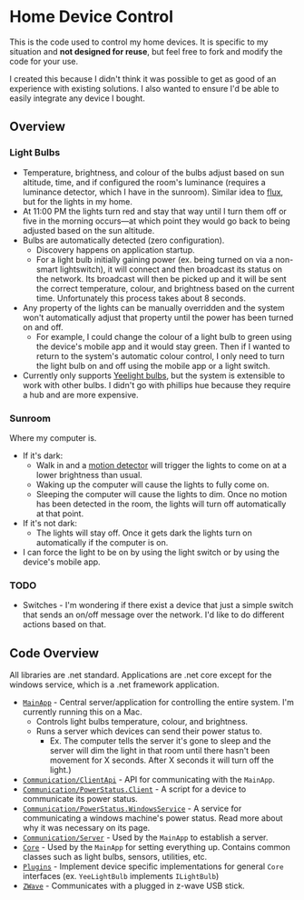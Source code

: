 # Home Device Control

This is the code used to control my home devices. It is specific to my situation and **not designed for reuse**, but feel free to fork and modify the code for your use.

I created this because I didn't think it was possible to get as good of an experience with existing solutions. I also wanted to ensure I'd be able to easily integrate any device I bought.

## Overview

### Light Bulbs

* Temperature, brightness, and colour of the bulbs adjust based on sun altitude, time, and if configured the room's luminance (requires a luminance detector, which I have in the sunroom). Similar idea to [flux](https://justgetflux.com/), but for the lights in my home.
* At 11:00 PM the lights turn red and stay that way until I turn them off or five in the morning occurs—at which point they would go back to being adjusted based on the sun altitude.
* Bulbs are automatically detected (zero configuration).
    * Discovery happens on application startup.
    * For a light bulb initially gaining power (ex. being turned on via a non-smart lightswitch), it will connect and then broadcast its status on the network. Its broadcast will then be picked up and it will be sent the correct temperature, colour, and brightness based on the current time. Unfortunately this process takes about 8 seconds.
* Any property of the lights can be manually overridden and the system won't automatically adjust that property until the power has been turned on and off.
    * For example, I could change the colour of a light bulb to green using the device's mobile app and it would stay green. Then if I wanted to return to the system's automatic colour control, I only need to turn the light bulb on and off using the mobile app or a light switch.
* Currently only supports [Yeelight bulbs](https://www.amazon.ca/Xiaomi-YLDP03YL-Yeelight-Dimmable-Equivalent/dp/B077GCYCT7/), but the system is extensible to work with other bulbs. I didn't go with phillips hue because they require a hub and are more expensive.

### Sunroom

Where my computer is.

* If it's dark:
    * Walk in and a [motion detector](https://www.amazon.ca/ZOOZ-Z-Wave-Sensor-Temperature-Humidity/dp/B01AKSO80O) will trigger the lights to come on at a lower brightness than usual.
    * Waking up the computer will cause the lights to fully come on.
    * Sleeping the computer will cause the lights to dim. Once no motion has been detected in the room, the lights will turn off automatically at that point.
* If it's not dark:
    * The lights will stay off. Once it gets dark the lights turn on automatically if the computer is on.
* I can force the light to be on by using the light switch or by using the device's mobile app.

### TODO

* Switches - I'm wondering if there exist a device that just a simple switch that sends an on/off message over the network. I'd like to do different actions based on that.

## Code Overview

All libraries are .net standard. Applications are .net core except for the windows service, which is a .net framework application.

- [`MainApp`](MainApp) - Central server/application for controlling the entire system. I'm currently running this on a Mac.
    - Controls light bulbs temperature, colour, and brightness.
    - Runs a server which devices can send their power status to.
        - Ex. The computer tells the server it's gone to sleep and the server will dim the light in that room until there hasn't been movement for X seconds. After X seconds it will turn off the light.)
- [`Communication/ClientApi`](Communication/ClientApi) - API for communicating with the `MainApp`.
- [`Communication/PowerStatus.Client`](Communication/PowerStatus.Client) - A script for a device to communicate its power status.
- [`Communication/PowerStatus.WindowsService`](Communication/PowerStatus.WindowsService) - A service for communicating a windows machine's power status. Read more about why it was necessary on its page.
- [`Communication/Server`](Communication/Server) - Used by the `MainApp` to establish a server.
- [`Core`](Core) - Used by the `MainApp` for setting everything up. Contains common classes such as light bulbs, sensors, utilities, etc.
- [`Plugins`](Plugins) - Implement device specific implementations for general `Core` interfaces (ex. `YeeLightBulb` implements `ILightBulb`)
- [`ZWave`](ZWave) - Communicates with a plugged in z-wave USB stick.
